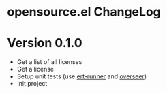 # opensource.el ChangeLog

# Version 0.1.0

- Get a list of all licenses
- Get a license
- Setup unit tests (use [ert-runner][] and [overseer][])
- Init project

[ert-runner]: https://github.com/rejeep/ert-runner.el
[overseer]: https://github.com/tonini/overseer.el
